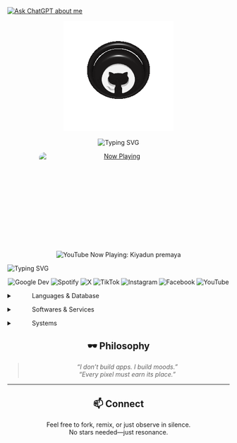 <p align="center">

[![Ask ChatGPT about me](https://img.shields.io/badge/Ask-ChatGPT-28a745?style=for-the-badge&logo=openai&logoColor=white)](https://chat.openai.com/?prompt=Tell+me+about+Mr.Kavinda)

</p>

<p align="center">
  <img src="ImageToStl.com.gif" alt="Image to STL Preview">
</p>


<p align="center">
  <img src="https://readme-typing-svg.herokuapp.com?lines=Hello+World;Welcome+to+my+GitHub&font=Fira+Code&size=24&color=00FF00&center=true" alt="Typing SVG" />
</p>


<p align="center">
  <a href="https://youtube.com/watch?v=iBlpUYogVTw" target="_blank">
    <img src="thumbnail.png" 
         alt="Now Playing" 
         width="360" 
         height="203"
         style="display:block; margin-bottom:20px; border-radius:12px;"/>
  </a>
</p>

<p align="center">
  <img src="https://img.shields.io/badge/YouTube%20Now%20Playing-Kiyadun%20premaya-FF0000?style=for-the-badge&logo=youtube&logoColor=white" alt="YouTube Now Playing: Kiyadun premaya" />
</p>



![Typing SVG](https://readme-typing-svg.herokuapp.com?font=Fira+Code&size=36&pause=100&color=00FF00&center=true&width=800&lines=ﮩ٨ـﮩﮩ٨ـ♡ﮩ٨ـﮩﮩ٨ـ;ﮩ٨ـﮩﮩ٨ـ♡ﮩ٨ـﮩﮩ٨ـ;ﮩ٨ـﮩﮩ٨ـ♡ﮩ٨ـﮩﮩ٨ـ)


<p align="center">
  <a href="https://developers.google.com/profile/u/mrkaviyaa"><img src="https://img.shields.io/badge/Google%20Dev-4285F4?style=for-the-badge&logo=google&logoColor=white" style="display:inline-block;margin:0;" alt="Google Dev"/></a>
  <a href="https://open.spotify.com/user/22jg2nzzjqglq2mzjqznopmba?si=1oxx6irkQf-81q4RMkK6mg"><img src="https://img.shields.io/badge/Spotify-1ED760?&style=for-the-badge&logo=spotify&logoColor=white" style="display:inline-block;margin:0;" alt="Spotify"/></a>
  <a href="https://x.com/mkaviyaa"><img src="https://img.shields.io/badge/Twitter-000000?style=for-the-badge&logo=x&logoColor=white" style="display:inline-block;margin:0;" alt="X"/></a>
  <a href="https://www.tiktok.com/@mkaviyaa"><img src="https://img.shields.io/badge/TikTok-010101?style=for-the-badge&logo=tiktok&logoColor=white" style="display:inline-block;margin:0;" alt="TikTok"/></a>
  <a href="https://www.instagram.com/m.r.kaviyaa/"><img src="https://img.shields.io/badge/Instagram-E4405F?style=for-the-badge&logo=instagram&logoColor=white" style="display:inline-block;margin:0;" alt="Instagram"/></a>
  <a href="https://www.facebook.com/m.r.kaviyaa/"><img src="https://img.shields.io/badge/Facebook-0866FF?style=for-the-badge&logo=facebook&logoColor=white" style="display:inline-block;margin:0;" alt="Facebook"/></a>
  <a href="https://youtube.com/@mr-kaviyaa"><img src="https://img.shields.io/badge/YouTube-FF0000?style=for-the-badge&logo=youtube&logoColor=white" style="display:inline-block;margin:0;" alt="YouTube"/></a>
</p>


<p align="center"><details>
  <summary>⠀⠀⠀⠀Languages & Database⠀⠀⠀⠀</summary>
  <p align="center">
    <a href="https://golang.org/"><img src="https://img.shields.io/badge/go-%2308afd8.svg?style=for-the-badge&logo=go&logoColor=white" alt="Go"/></a>
    <a href="https://www.java.com/"><img src="https://img.shields.io/badge/java-%23ED8B00.svg?style=for-the-badge&logo=openjdk&logoColor=white" alt="Java"/></a>
    <a href="https://www.javascript.com/"><img src="https://img.shields.io/badge/javascript-%23f0dc55.svg?style=for-the-badge&logo=javascript&logoColor=black" alt="JavaScript"/></a>
    <a href="https://kotlinlang.org/"><img src="https://img.shields.io/badge/kotlin-%237F52FF.svg?style=for-the-badge&logo=kotlin&logoColor=white" alt="Kotlin"/></a>
    <a href="https://www.python.org/"><img src="https://img.shields.io/badge/python-3670A0?style=for-the-badge&logo=python&logoColor=ffdd54" alt="Python"/></a>
  </p>
</details></p>

<p align="center"><details>
  <summary>⠀⠀⠀⠀Softwares & Services⠀⠀⠀⠀</summary>
  <p align="center">
    <a href="https://www.adobe.com/"><img src="https://img.shields.io/badge/adobe-%23fa1408.svg?style=for-the-badge&logo=adobe&logoColor=white" alt="Adobe"/></a>
    <a href="https://affinity.serif.com/"><img src="https://img.shields.io/badge/Affinity-222324.svg?style=for-the-badge&logo=Affinity&logoColor=white" alt="Affinity"/></a>
    <a href="https://www.figma.com/"><img src="https://img.shields.io/badge/figma-%23f25425.svg?style=for-the-badge&logo=figma&logoColor=white" alt="Figma"/></a>
    <a href="https://www.gimp.org/"><img src="https://img.shields.io/badge/Gimp-605949?style=for-the-badge&logo=gimp&logoColor=FFFFFF" alt="Gimp"/></a>
    <a href="https://www.sketch.com/"><img src="https://img.shields.io/badge/Sketch-fdb008?style=for-the-badge&logo=sketch&logoColor=black" alt="Sketch"/></a>
  </p>
</details></p>

<p align="center"><details>
  <summary>⠀⠀⠀⠀Systems⠀⠀⠀⠀</summary>
  <p align="center">
    <a href="https://www.android.com/"><img src="https://img.shields.io/badge/Android-3aab58?style=for-the-badge&logo=android&logoColor=white" alt="Android"/></a>
    <a href="https://www.apple.com/ios/"><img src="https://img.shields.io/badge/iOS-000000?style=for-the-badge&logo=ios&logoColor=white" alt="iOS"/></a>
    <a href="https://getfedora.org/"><img src="https://img.shields.io/badge/Fedora-51A2DA?style=for-the-badge&logo=fedora&logoColor=white" alt="Fedora"/></a>
    <a href="https://www.gnome.org/"><img src="https://img.shields.io/badge/GNOME-080808.svg?style=for-the-badge&logo=GNOME&logoColor=white" alt="Gnome"/></a>
    <a href="https://www.microsoft.com/windows/"><img src="https://img.shields.io/badge/Windows-087cd5?style=for-the-badge&logo=windows&logoColor=white" alt="Windows"/></a>
  </p>
</details></p>



<div align="center">

## 🕶️ Philosophy
> _“I don’t build apps. I build moods.”_  
> _“Every pixel must earn its place.”_

---

## 📫 Connect
Feel free to fork, remix, or just observe in silence.  
No stars needed—just resonance.

</div>